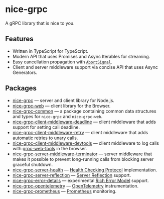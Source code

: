 # nice-grpc

A gRPC library that is nice to you.

## Features

- Written in TypeScript for TypeScript.
- Modern API that uses Promises and Async Iterables for streaming.
- Easy cancellation propagation with
  [`AbortSignal`](https://developer.mozilla.org/en-US/docs/Web/API/AbortSignal).
- Client and server middleware support via concise API that uses Async
  Generators.

## Packages

- [nice-grpc](/packages/nice-grpc) — server and client library for Node.js.
- [nice-grpc-web](/packages/nice-grpc-web) — client library for the Browser.
- [nice-grpc-common](/packages/nice-grpc-common) — a package containing common
  data structures and types for `nice-grpc` and `nice-grpc-web`.
- [nice-grpc-client-middleware-deadline](/packages/nice-grpc-client-middleware-deadline)
  — client middleware that adds support for setting call deadline.
- [nice-grpc-client-middleware-retry](/packages/nice-grpc-client-middleware-retry)
  — client middleware that adds automatic retries to unary calls.
- [nice-grpc-client-middleware-devtools](/packages/nice-grpc-client-middleware-devtools)
  — client middleware to log calls with
  [grpc-web-tools](https://github.com/SafetyCulture/grpc-web-devtools) in the
  browser.
- [nice-grpc-server-middleware-terminator](/packages/nice-grpc-server-middleware-terminator)
  — server middleware that makes it possible to prevent long-running calls from
  blocking server graceful shutdown.
- [nice-grpc-server-health](/packages/nice-grpc-server-health) —
  [Health Checking Protocol](https://github.com/grpc/grpc/blob/master/doc/health-checking.md)
  implementation.
- [nice-grpc-server-reflection](/packages/nice-grpc-server-reflection) —
  [Server Reflection](https://github.com/grpc/grpc/blob/master/doc/server-reflection.md)
  support.
- [nice-grpc-error-details](/packages/nice-grpc-error-details) — experimental
  [Rich Error Model](https://grpc.io/docs/guides/error/#richer-error-model)
  support.
- [nice-grpc-opentelemetry](/packages/nice-grpc-opentelemetry) —
  [OpenTelemetry](https://opentelemetry.io/) instrumentation.
- [nice-grpc-prometheus](/packages/nice-grpc-prometheus) —
  [Prometheus](https://prometheus.io/) monitoring.
